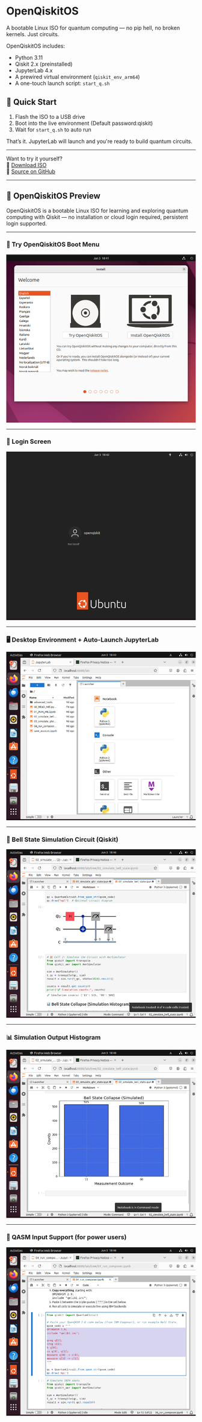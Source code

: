 # OpenQiskitOS

A bootable Linux ISO for quantum computing — no pip hell, no broken kernels. Just circuits.

OpenQiskitOS includes:
- Python 3.11
- Qiskit 2.x (preinstalled)
- JupyterLab 4.x
- A prewired virtual environment (`qiskit_env_arm64`)
- A one-touch launch script: `start_q.sh`

## 🚀 Quick Start

1. Flash the ISO to a USB drive  
2. Boot into the live environment (Default password:qiskit) 
3. Wait for `start_q.sh` to auto run

That’s it. JupyterLab will launch and you're ready to build quantum circuits.

---

Want to try it yourself?  
📀 [Download ISO](https://archive.org/details/openqiskitos-v0.1.2)  
💾 [Source on GitHub](https://github.com/LyndonShuster/OpenQiskitOS)

---

## 🚀 OpenQiskitOS Preview

OpenQiskitOS is a bootable Linux ISO for learning and exploring quantum computing with Qiskit — no installation or cloud login required, persistent login supported.

---

### 🧭 Try OpenQiskitOS Boot Menu
![Try OpenQiskitOS](screenshots/try_openqisktiOS.png)

---

### 🔐 Login Screen
![Login](screenshots/login_openqiskit.png)

---

### 🖥️ Desktop Environment + Auto-Launch JupyterLab
![Homepage](screenshots/homepage_openqiskit.png)

---

### 🔗 Bell State Simulation Circuit (Qiskit)
![Bell Circuit](screenshots/sim_bell_openqiskit.png)

---

### 📊 Simulation Output Histogram
![Bell Collapse Histogram](screenshots/plot_bell_openqiskit.png)

---

### 🧪 QASM Input Support (for power users)
![QASM Block](screenshots/qasm_block_openqiskit.png)


